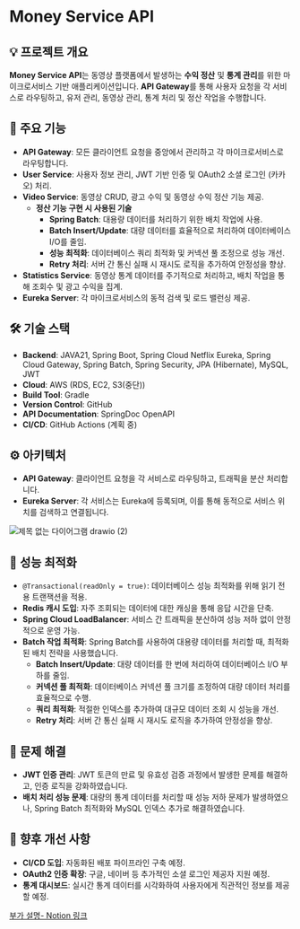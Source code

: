 # Money Service API

## 💡 프로젝트 개요
**Money Service API**는 동영상 플랫폼에서 발생하는 **수익 정산** 및 **통계 관리**를 위한 마이크로서비스 기반 애플리케이션입니다. **API Gateway**를 통해 사용자 요청을 각 서비스로 라우팅하고, 유저 관리, 동영상 관리, 통계 처리 및 정산 작업을 수행합니다.

## 🔑 주요 기능
- **API Gateway**: 모든 클라이언트 요청을 중앙에서 관리하고 각 마이크로서비스로 라우팅합니다.
- **User Service**: 사용자 정보 관리, JWT 기반 인증 및 OAuth2 소셜 로그인 (카카오) 처리.
- **Video Service**: 동영상 CRUD, 광고 수익 및 동영상 수익 정산 기능 제공.
    - **정산 기능 구현 시 사용된 기술**
        - **Spring Batch**: 대용량 데이터를 처리하기 위한 배치 작업에 사용.
        - **Batch Insert/Update**: 대량 데이터를 효율적으로 처리하여 데이터베이스 I/O를 줄임.
        - **성능 최적화**: 데이터베이스 쿼리 최적화 및 커넥션 풀 조정으로 성능 개선.
        - **Retry 처리**: 서버 간 통신 실패 시 재시도 로직을 추가하여 안정성을 향상.
- **Statistics Service**: 동영상 통계 데이터를 주기적으로 처리하고, 배치 작업을 통해 조회수 및 광고 수익을 집계.
- **Eureka Server**: 각 마이크로서비스의 동적 검색 및 로드 밸런싱 제공.

## 🛠 기술 스택
- **Backend**: JAVA21, Spring Boot, Spring Cloud Netflix Eureka, Spring Cloud Gateway, Spring Batch, Spring Security, JPA (Hibernate), MySQL, JWT
- **Cloud**: AWS (RDS, EC2, S3(중단))
- **Build Tool**: Gradle
- **Version Control**: GitHub
- **API Documentation**: SpringDoc OpenAPI
- **CI/CD**: GitHub Actions (계획 중)

## ⚙️ 아키텍처
- **API Gateway**: 클라이언트 요청을 각 서비스로 라우팅하고, 트래픽을 분산 처리합니다.
- **Eureka Server**: 각 서비스는 Eureka에 등록되며, 이를 통해 동적으로 서비스 위치를 검색하고 연결됩니다.

![제목 없는 다이어그램 drawio (2)](https://github.com/user-attachments/assets/386fe8c8-1e0f-4ed8-94fb-23a98931a3ca)


## 🚀 성능 최적화
- `@Transactional(readOnly = true)`: 데이터베이스 성능 최적화를 위해 읽기 전용 트랜잭션을 적용.
- **Redis 캐시 도입**: 자주 조회되는 데이터에 대한 캐싱을 통해 응답 시간을 단축.
- **Spring Cloud LoadBalancer**: 서비스 간 트래픽을 분산하여 성능 저하 없이 안정적으로 운영 가능.
- **Batch 작업 최적화**: Spring Batch를 사용하여 대용량 데이터를 처리할 때, 최적화된 배치 전략을 사용했습니다.
    - **Batch Insert/Update**: 대량 데이터를 한 번에 처리하여 데이터베이스 I/O 부하를 줄임.
    - **커넥션 풀 최적화**: 데이터베이스 커넥션 풀 크기를 조정하여 대량 데이터 처리를 효율적으로 수행.
    - **쿼리 최적화**: 적절한 인덱스를 추가하여 대규모 데이터 조회 시 성능을 개선.
    - **Retry 처리**: 서버 간 통신 실패 시 재시도 로직을 추가하여 안정성을 향상.

## 🔧 문제 해결
- **JWT 인증 관리**: JWT 토큰의 만료 및 유효성 검증 과정에서 발생한 문제를 해결하고, 인증 로직을 강화하였습니다.
- **배치 처리 성능 문제**: 대량의 통계 데이터를 처리할 때 성능 저하 문제가 발생하였으나, Spring Batch 최적화와 MySQL 인덱스 추가로 해결하였습니다.

## 🔮 향후 개선 사항
- **CI/CD 도입**: 자동화된 배포 파이프라인 구축 예정.
- **OAuth2 인증 확장**: 구글, 네이버 등 추가적인 소셜 로그인 제공자 지원 예정.
- **통계 대시보드**: 실시간 통계 데이터를 시각화하여 사용자에게 직관적인 정보를 제공할 예정.

[부가 설명- Notion 링크](https://third-amber-e30.notion.site/Money-10c720a78baf800c8819d97aeddb7a27?pvs=4)
